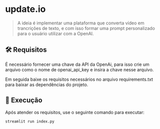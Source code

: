 # update.io

> A ideia é implementar uma plataforma que converta vídeo em trancrições de texto, e com isso formar uma prompt personalizado para o usuário utilizar com a OpenAI.

## 🛠️ Requisitos 

É necessário fornecer uma chave da API da OpenAi, para isso crie um arquivo como o nome de openai_api_key e insira a chave nesse arquivo.

Em seguida baixe os requisitos necessários no arquivo requirements.txt para baixar as dependências do projeto.

## 🚀 Execução

Após atender os requisitos, use o seguinte comando para executar:

```
streamlit run index.py
```

